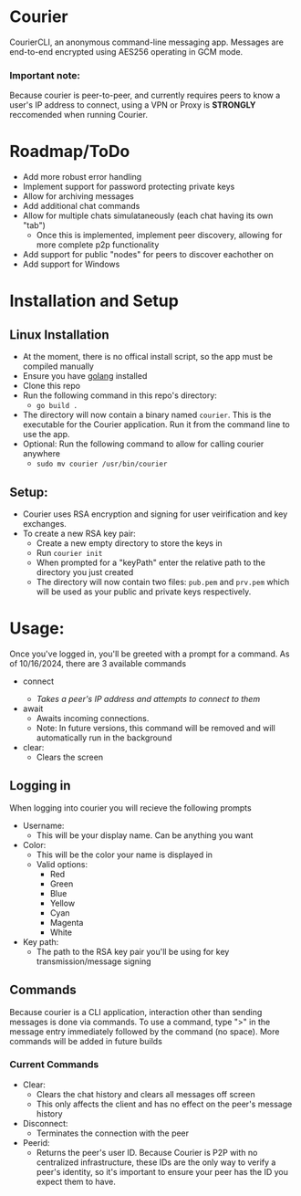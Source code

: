 # Courier
CourierCLI, an anonymous command-line messaging app. Messages are end-to-end encrypted using AES256 operating in GCM mode.
### Important note:
Because courier is peer-to-peer, and currently requires peers to know a user's IP address to connect, using a VPN or Proxy is **STRONGLY** reccomended when running Courier. 


# Roadmap/ToDo
- Add more robust error handling
- Implement support for password protecting private keys
- Allow for archiving messages
- Add additional chat commands
- Allow for multiple chats simulataneously (each chat having its own "tab")
  - Once this is implemented, implement peer discovery, allowing for more complete p2p functionality
- Add support for public "nodes" for peers to discover eachother on
- Add support for Windows

# Installation and Setup
## Linux Installation
- At the moment, there is no offical install script, so the app must be compiled manually
- Ensure you have [golang](https://go.dev/doc/install) installed
- Clone this repo
- Run the following command in this repo's directory:
  - `go build .`
- The directory will now contain a binary named `courier`. This is the executable for the Courier application. Run it from the command line to use the app.
- Optional: Run the following command to allow for calling courier anywhere
  - `sudo mv courier /usr/bin/courier`

## Setup: 
- Courier uses RSA encryption and signing for user veirification and key exchanges.
- To create a new RSA key pair:
  - Create a new empty directory to store the keys in
  - Run `courier init`
  - When prompted for a "keyPath" enter the relative path to the directory you just created
  - The directory will now contain two files: `pub.pem` and `prv.pem` which will be used as your public and private keys respectively.

# Usage:
Once you've logged in, you'll be greeted with a prompt for a command. As of 10/16/2024, there are 3 available commands
- connect <address>
  - Takes a peer's IP address and attempts to connect to them
- await
  - Awaits incoming connections.
  - Note: In future versions, this command will be removed and will automatically run in the background
- clear:
  - Clears the screen 

## Logging in
When logging into courier you will recieve the following prompts
- Username:
  - This will be your display name. Can be anything you want
- Color: 
  - This will be the color your name is displayed in 
  - Valid options:
    - Red
    - Green
    - Blue
    - Yellow
    - Cyan
    - Magenta 
    - White
- Key path:
  - The path to the RSA key pair you'll be using for key transmission/message signing

## Commands
Because courier is a CLI application, interaction other than sending messages is done via commands.
To use a command, type ">" in the message entry immediately followed by the command (no space).
More commands will be added in future builds

### Current Commands
- Clear:
  - Clears the chat history and clears all messages off screen
  - This only affects the client and has no effect on the peer's message history
- Disconnect:
  - Terminates the connection with the peer
- Peerid: 
    - Returns the peer's user ID. Because Courier is P2P with no centralized infrastructure, these IDs are the only way to verify a peer's identity, so it's important to ensure your peer has the ID you expect them to have. 
